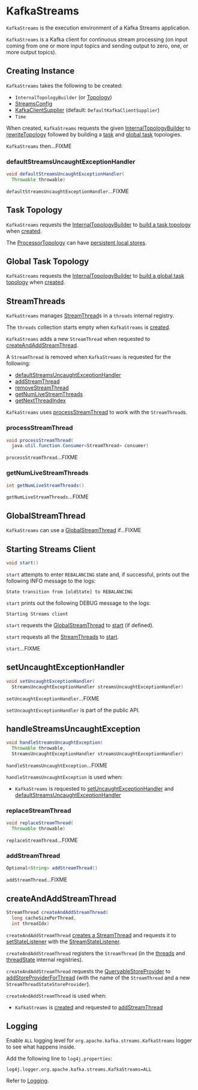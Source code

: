 # KafkaStreams

`KafkaStreams` is the execution environment of a Kafka Streams application.

`KafkaStreams` is a Kafka client for continuous stream processing (on input coming from one or more input topics and sending output to zero, one, or more output topics).

## Creating Instance

`KafkaStreams` takes the following to be created:

* <span id="internalTopologyBuilder"><span id="topology"> `InternalTopologyBuilder` (or [Topology](Topology.md))
* <span id="config"> [StreamsConfig](StreamsConfig.md)
* <span id="clientSupplier"> [KafkaClientSupplier](KafkaClientSupplier.md) (default: `DefaultKafkaClientSupplier`)
* <span id="time"> `Time`

When created, `KafkaStreams` requests the given [InternalTopologyBuilder](processor/InternalTopologyBuilder.md) to [rewriteTopology](processor/InternalTopologyBuilder.md#rewriteTopology) followed by building a [task](#taskTopology) and [global task](#globalTaskTopology) topologies.

`KafkaStreams` then...FIXME

### <span id="defaultStreamsUncaughtExceptionHandler"> defaultStreamsUncaughtExceptionHandler

```java
void defaultStreamsUncaughtExceptionHandler(
  Throwable throwable)
```

`defaultStreamsUncaughtExceptionHandler`...FIXME

## <span id="taskTopology"> Task Topology

`KafkaStreams` requests the [InternalTopologyBuilder](#internalTopologyBuilder) to [build a task topology](processor/InternalTopologyBuilder.md#buildTopology) when [created](#creating-instance).

The [ProcessorTopology](processor/ProcessorTopology.md) can have [persistent local stores](processor/ProcessorTopology.md#hasPersistentLocalStore).

## <span id="globalTaskTopology"> Global Task Topology

`KafkaStreams` requests the [InternalTopologyBuilder](#internalTopologyBuilder) to [build a global task topology](processor/InternalTopologyBuilder.md#buildGlobalStateTopology) when [created](#creating-instance).

## <span id="threads"> StreamThreads

`KafkaStreams` manages [StreamThread](processor/StreamThread.md)s in a `threads` internal registry.

The `threads` collection starts empty when `KafkaStreams` is [created](#creating-instance).

`KafkaStreams` adds a new `StreamThread` when requested to [createAndAddStreamThread](#createAndAddStreamThread).

A `StreamThread` is removed when `KafkaStreams` is requested for the following:

* [defaultStreamsUncaughtExceptionHandler](#defaultStreamsUncaughtExceptionHandler)
* [addStreamThread](#addStreamThread)
* [removeStreamThread](#removeStreamThread)
* [getNumLiveStreamThreads](#getNumLiveStreamThreads)
* [getNextThreadIndex](#getNextThreadIndex)

`KafkaStreams` uses [processStreamThread](#processStreamThread) to work with the `StreamThread`s.

### <span id="processStreamThread"> processStreamThread

```java
void processStreamThread(
  java.util.function.Consumer<StreamThread> consumer)
```

`processStreamThread`...FIXME

### <span id="getNumLiveStreamThreads"> getNumLiveStreamThreads

```java
int getNumLiveStreamThreads()
```

`getNumLiveStreamThreads`...FIXME

## <span id="globalStreamThread"> GlobalStreamThread

`KafkaStreams` can use a [GlobalStreamThread](processor/GlobalStreamThread.md) if...FIXME

## <span id="start"> Starting Streams Client

```java
void start()
```

`start` attempts to enter `REBALANCING` state and, if successful, prints out the following INFO message to the logs:

```text
State transition from [oldState] to REBALANCING
```

`start` prints out the following DEBUG message to the logs:

```text
Starting Streams client
```

`start` requests the [GlobalStreamThread](#globalStreamThread) to [start](processor/GlobalStreamThread.md#start) (if defined).

`start` requests all the [StreamThreads](#threads) to [start](processor/StreamThread.md#run).

`start`...FIXME

## <span id="setUncaughtExceptionHandler"> setUncaughtExceptionHandler

```java
void setUncaughtExceptionHandler(
  StreamsUncaughtExceptionHandler streamsUncaughtExceptionHandler)
```

`setUncaughtExceptionHandler`...FIXME

`setUncaughtExceptionHandler` is part of the public API.

## <span id="handleStreamsUncaughtException"> handleStreamsUncaughtException

```java
void handleStreamsUncaughtException(
  Throwable throwable,
  StreamsUncaughtExceptionHandler streamsUncaughtExceptionHandler)
```

`handleStreamsUncaughtException`...FIXME

`handleStreamsUncaughtException` is used when:

* `KafkaStreams` is requested to [setUncaughtExceptionHandler](#setUncaughtExceptionHandler) and [defaultStreamsUncaughtExceptionHandler](#defaultStreamsUncaughtExceptionHandler)

### <span id="replaceStreamThread"> replaceStreamThread

```java
void replaceStreamThread(
  Throwable throwable)
```

`replaceStreamThread`...FIXME

### <span id="addStreamThread"> addStreamThread

```java
Optional<String> addStreamThread()
```

`addStreamThread`...FIXME

## <span id="createAndAddStreamThread"> createAndAddStreamThread

```java
StreamThread createAndAddStreamThread(
  long cacheSizePerThread,
  int threadIdx)
```

`createAndAddStreamThread` [creates a StreamThread](processor/StreamThread.md#create) and requests it to [setStateListener](processor/StreamThread.md#setStateListener) with the [StreamStateListener](#streamStateListener).

`createAndAddStreamThread` registers the `StreamThread` (in the [threads](#threads) and [threadState](#threadState) internal registries).

`createAndAddStreamThread` requests the [QueryableStoreProvider](#queryableStoreProvider) to [addStoreProviderForThread](state/QueryableStoreProvider.md#addStoreProviderForThread) (with the name of the `StreamThread` and a new `StreamThreadStateStoreProvider`).

`createAndAddStreamThread` is used when:

* `KafkaStreams` is [created](#creating-instance) and requested to [addStreamThread](#addStreamThread)

## Logging

Enable `ALL` logging level for `org.apache.kafka.streams.KafkaStreams` logger to see what happens inside.

Add the following line to `log4j.properties`:

```text
log4j.logger.org.apache.kafka.streams.KafkaStreams=ALL
```

Refer to [Logging](logging.md).
